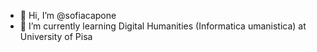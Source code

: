 - 👋 Hi, I’m @sofiacapone
- 🌱 I’m currently learning Digital Humanities (Informatica umanistica) at University of Pisa

<!---
sofiacapone/sofiacapone is a ✨ special ✨ repository because its `README.md` (this file) appears on your GitHub profile.
You can click the Preview link to take a look at your changes.
--->
